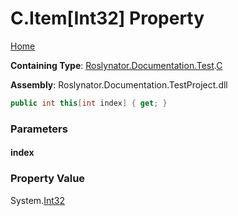 # C\.Item\[Int32\] Property

[Home](../../../../../README.md)

**Containing Type**: [Roslynator.Documentation.Test](../../README.md)\.[C](../README.md)

**Assembly**: Roslynator\.Documentation\.TestProject\.dll

```csharp
public int this[int index] { get; }
```

### Parameters

#### index





### Property Value

System\.[Int32](https://docs.microsoft.com/en-us/dotnet/api/system.int32)

